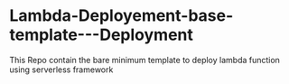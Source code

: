 # Lambda-Deployement-base-template---Deployment
This Repo contain the bare minimum template to deploy lambda function using serverless framework
